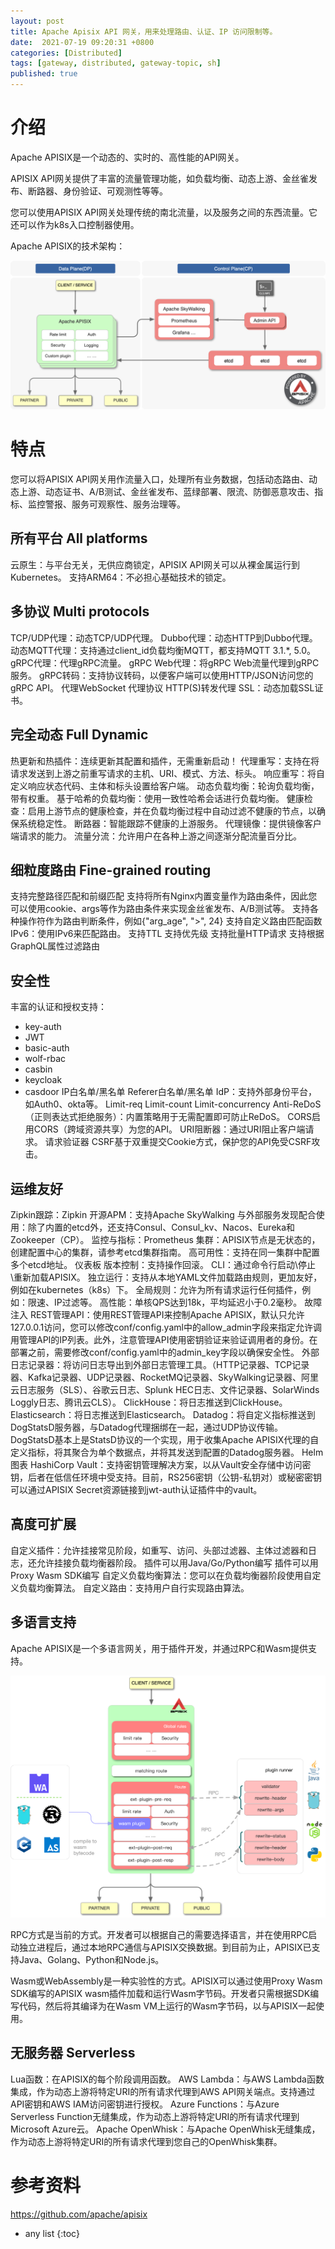 ```yaml
---
layout: post
title: Apache Apisix API 网关，用来处理路由、认证、IP 访问限制等。
date:  2021-07-19 09:20:31 +0800
categories: [Distributed]
tags: [gateway, distributed, gateway-topic, sh]
published: true
---
```


# 介绍

Apache APISIX是一个动态的、实时的、高性能的API网关。

APISIX API网关提供了丰富的流量管理功能，如负载均衡、动态上游、金丝雀发布、断路器、身份验证、可观测性等等。

您可以使用APISIX API网关处理传统的南北流量，以及服务之间的东西流量。它还可以作为k8s入口控制器使用。

Apache APISIX的技术架构：

![struct](https://github.com/apache/apisix/blob/master/docs/assets/images/apisix.png?raw=true)

# 特点

您可以将APISIX API网关用作流量入口，处理所有业务数据，包括动态路由、动态上游、动态证书、A/B测试、金丝雀发布、蓝绿部署、限流、防御恶意攻击、指标、监控警报、服务可观察性、服务治理等。

## 所有平台 All platforms

云原生：与平台无关，无供应商锁定，APISIX API网关可以从裸金属运行到Kubernetes。
支持ARM64：不必担心基础技术的锁定。

## 多协议 Multi protocols

TCP/UDP代理：动态TCP/UDP代理。
Dubbo代理：动态HTTP到Dubbo代理。
动态MQTT代理：支持通过client_id负载均衡MQTT，都支持MQTT 3.1.*, 5.0。
gRPC代理：代理gRPC流量。
gRPC Web代理：将gRPC Web流量代理到gRPC服务。
gRPC转码：支持协议转码，以便客户端可以使用HTTP/JSON访问您的gRPC API。
代理WebSocket
代理协议
HTTP(S)转发代理
SSL：动态加载SSL证书。

## 完全动态 Full Dynamic

热更新和热插件：连续更新其配置和插件，无需重新启动！
代理重写：支持在将请求发送到上游之前重写请求的主机、URI、模式、方法、标头。
响应重写：将自定义响应状态代码、主体和标头设置给客户端。
动态负载均衡：轮询负载均衡，带有权重。
基于哈希的负载均衡：使用一致性哈希会话进行负载均衡。
健康检查：启用上游节点的健康检查，并在负载均衡过程中自动过滤不健康的节点，以确保系统稳定性。
断路器：智能跟踪不健康的上游服务。
代理镜像：提供镜像客户端请求的能力。
流量分流：允许用户在各种上游之间逐渐分配流量百分比。

## 细粒度路由 Fine-grained routing

支持完整路径匹配和前缀匹配
支持将所有Nginx内置变量作为路由条件，因此您可以使用cookie、args等作为路由条件来实现金丝雀发布、A/B测试等。
支持各种操作符作为路由判断条件，例如{"arg_age", ">", 24}
支持自定义路由匹配函数
IPv6：使用IPv6来匹配路由。
支持TTL
支持优先级
支持批量HTTP请求
支持根据GraphQL属性过滤路由

## 安全性

丰富的认证和授权支持：
- key-auth
- JWT
- basic-auth
- wolf-rbac
- casbin
- keycloak
- casdoor
IP白名单/黑名单
Referer白名单/黑名单
IdP：支持外部身份平台，如Auth0、okta等。
Limit-req
Limit-count
Limit-concurrency
Anti-ReDoS（正则表达式拒绝服务）：内置策略用于无需配置即可防止ReDoS。
CORS启用CORS（跨域资源共享）为您的API。
URI阻断器：通过URI阻止客户端请求。
请求验证器
CSRF基于双重提交Cookie方式，保护您的API免受CSRF攻击。

## 运维友好

Zipkin跟踪：Zipkin
开源APM：支持Apache SkyWalking
与外部服务发现配合使用：除了内置的etcd外，还支持Consul、Consul_kv、Nacos、Eureka和Zookeeper（CP）。
监控与指标：Prometheus
集群：APISIX节点是无状态的，创建配置中心的集群，请参考etcd集群指南。
高可用性：支持在同一集群中配置多个etcd地址。
仪表板
版本控制：支持操作回滚。
CLI：通过命令行启动\停止\重新加载APISIX。
独立运行：支持从本地YAML文件加载路由规则，更加友好，例如在kubernetes（k8s）下。
全局规则：允许为所有请求运行任何插件，例如：限速、IP过滤等。
高性能：单核QPS达到18k，平均延迟小于0.2毫秒。
故障注入
REST管理API：使用REST管理API来控制Apache APISIX，默认只允许127.0.0.1访问，您可以修改conf/config.yaml中的allow_admin字段来指定允许调用管理API的IP列表。此外，注意管理API使用密钥验证来验证调用者的身份。在部署之前，需要修改conf/config.yaml中的admin_key字段以确保安全性。
外部日志记录器：将访问日志导出到外部日志管理工具。（HTTP记录器、TCP记录器、Kafka记录器、UDP记录器、RocketMQ记录器、SkyWalking记录器、阿里云日志服务（SLS）、谷歌云日志、Splunk HEC日志、文件记录器、SolarWinds Loggly日志、腾讯云CLS）。
ClickHouse：将日志推送到ClickHouse。
Elasticsearch：将日志推送到Elasticsearch。
Datadog：将自定义指标推送到DogStatsD服务器，与Datadog代理捆绑在一起，通过UDP协议传输。DogStatsD基本上是StatsD协议的一个实现，用于收集Apache APISIX代理的自定义指标，将其聚合为单个数据点，并将其发送到配置的Datadog服务器。
Helm图表
HashiCorp Vault：支持密钥管理解决方案，以从Vault安全存储中访问密钥，后者在低信任环境中受支持。目前，RS256密钥（公钥-私钥对）或秘密密钥可以通过APISIX Secret资源链接到jwt-auth认证插件中的vault。

## 高度可扩展

自定义插件：允许挂接常见阶段，如重写、访问、头部过滤器、主体过滤器和日志，还允许挂接负载均衡器阶段。
插件可以用Java/Go/Python编写
插件可以用Proxy Wasm SDK编写
自定义负载均衡算法：您可以在负载均衡器阶段使用自定义负载均衡算法。
自定义路由：支持用户自行实现路由算法。

## 多语言支持

Apache APISIX是一个多语言网关，用于插件开发，并通过RPC和Wasm提供支持。

![多语言支持](https://github.com/apache/apisix/blob/master/docs/assets/images/external-plugin.png?raw=true)

RPC方式是当前的方式。开发者可以根据自己的需要选择语言，并在使用RPC启动独立进程后，通过本地RPC通信与APISIX交换数据。到目前为止，APISIX已支持Java、Golang、Python和Node.js。

Wasm或WebAssembly是一种实验性的方式。APISIX可以通过使用Proxy Wasm SDK编写的APISIX wasm插件加载和运行Wasm字节码。开发者只需根据SDK编写代码，然后将其编译为在Wasm VM上运行的Wasm字节码，以与APISIX一起使用。

## 无服务器 Serverless

Lua函数：在APISIX的每个阶段调用函数。
AWS Lambda：与AWS Lambda函数集成，作为动态上游将特定URI的所有请求代理到AWS API网关端点。支持通过API密钥和AWS IAM访问密钥进行授权。
Azure Functions：与Azure Serverless Function无缝集成，作为动态上游将特定URI的所有请求代理到Microsoft Azure云。
Apache OpenWhisk：与Apache OpenWhisk无缝集成，作为动态上游将特定URI的所有请求代理到您自己的OpenWhisk集群。

# 参考资料

https://github.com/apache/apisix

* any list
{:toc}